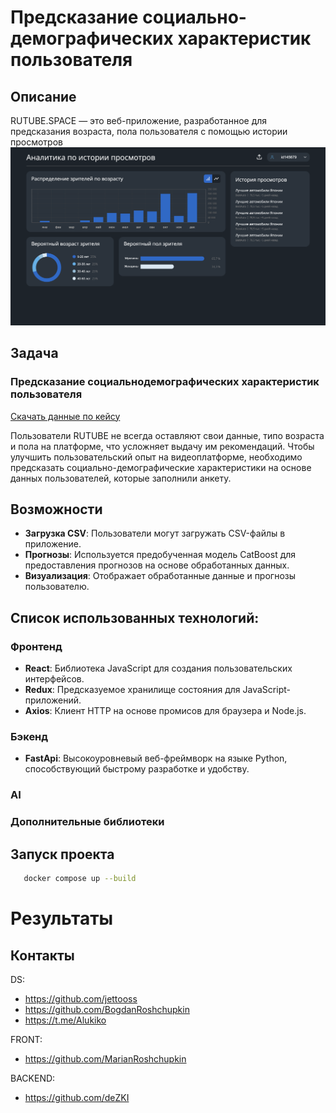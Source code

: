 # Предсказание социально-демографических характеристик пользователя

## Описание

RUTUBE.SPACE — это веб-приложение, разработанное для предсказания возраста, пола пользователя
с помощью истории просмотров
![img.png](images/img.png)  
## Задача

### Предсказание социальнодемографических характеристик пользователя
[Скачать данные по кейсу](https://lodmedia.hb.bizmrg.com/cases/1128568/RUTUBE%20%D1%81%D0%BE%D1%86-%D0%B4%D0%B5%D0%BC.pdf)

Пользователи RUTUBE не всегда оставляют свои данные, типо возраста и пола на платформе, что
усложняет выдачу им рекомендаций. Чтобы улучшить пользовательский опыт на видеоплатформе,
необходимо предсказать социально-демографические характеристики на основе данных
пользователей, которые заполнили анкету.

## Возможности

- **Загрузка CSV**: Пользователи могут загружать CSV-файлы в приложение.
- **Прогнозы**: Используется предобученная модель CatBoost для предоставления прогнозов на основе обработанных данных.
- **Визуализация**: Отображает обработанные данные и прогнозы пользователю.


## Список использованных технологий:

### Фронтенд

- **React**: Библиотека JavaScript для создания пользовательских интерфейсов.
- **Redux**: Предсказуемое хранилище состояния для JavaScript-приложений.
- **Axios**: Клиент HTTP на основе промисов для браузера и Node.js.

### Бэкенд

- **FastApi**: Высокоуровневый веб-фреймворк на языке Python, способствующий быстрому разработке и удобству.

### AI

### Дополнительные библиотеки

## Запуск проекта

```sh
   docker compose up --build
```

# Результаты

## Контакты

DS:

- https://github.com/jettooss
- https://github.com/BogdanRoshchupkin
- https://t.me/Alukiko

FRONT:

- https://github.com/MarianRoshchupkin

BACKEND:

- https://github.com/deZKI

